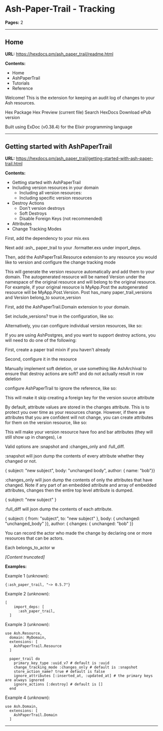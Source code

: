 # Ash-Paper-Trail - Tracking

**Pages:** 2

---

## Home

**URL:** https://hexdocs.pm/ash_paper_trail/readme.html

**Contents:**
- Home
- AshPaperTrail
- Tutorials
- Reference

Welcome! This is the extension for keeping an audit log of changes to your Ash resources.

Hex Package Hex Preview (current file) Search HexDocs Download ePub version

Built using ExDoc (v0.38.4) for the Elixir programming language

---

## Getting started with AshPaperTrail

**URL:** https://hexdocs.pm/ash_paper_trail/getting-started-with-ash-paper-trail.html

**Contents:**
- Getting started with AshPaperTrail
- Including version resources in your domain
  - Including all version resources:
  - Including specific version resources
- Destroy Actions
  - Don't version destroys
  - Soft Destroys
  - Disable Foreign Keys (not recommended)
- Attributes
- Change Tracking Modes

First, add the dependency to your mix.exs

Next add :ash_ paper_trail to your .formatter.exs under import_deps.

Then, add the AshPaperTrail.Resource extension to any resource you would like to version and configure the change tracking mode

This will generate the version resource automatically and add them to your domain. The autogenerated resource will be named Version under the namespace of the original resource and will belong to the original resource. For example, if your original resource is MyApp.Post the autogenerated resource will be MyApp.Post.Version. Post has_many paper_trail_versions and Version belong_to source_version

First, add the AshPaperTrail.Domain extension to your domain.

Set include_versions? true in the configuration, like so:

Alternatively, you can configure individual version resources, like so:

If you are using AshPostgres, and you want to support destroy actions, you will need to do one of the following:

First, create a paper trail mixin if you haven't already

Second, configure it in the resource

Manually implement soft deletion, or use something like AshArchival to ensure that destroy actions are soft? and do not actually result in row deletion

configure AshPaperTrail to ignore the reference, like so:

This will make it skip creating a foreign key for the version source attribute

By default, attribute values are stored in the changes attribute. This is to protect you over time as your resources change. However, if there are attributes that you are confident will not change, you can create attributes for them on the version resource, like so:

This will make your version resource have foo and bar attributes (they will still show up in changes), i.e

Valid options are :snapshot and :changes_only and :full_diff.

:snapshot will json dump the contents of every attribute whether they changed or not.

{ subject: "new subject", body: "unchanged body", author: { name: "bob"}}

:changes_only will json dump the contents of only the attributes that have changed. Note if any part of an embedded attribute and array of embedded attributes, changes then the entire top level attribute is dumped.

{ subject: "new subject" }

:full_diff will json dump the contents of each attribute.

{ subject: { from: "subject", to: "new subject" }, body: { unchanged: "unchanged_body" }}, author: { changes: { unchanged: "bob" }}

You can record the actor who made the change by declaring one or more resources that can be actors.

Each belongs_to_actor w

*[Content truncated]*

**Examples:**

Example 1 (unknown):
```unknown
{:ash_paper_trail, "~> 0.5.7"}
```

Example 2 (unknown):
```unknown
[
    import_deps: [
      :ash_paper_trail,
  ]
```

Example 3 (unknown):
```unknown
use Ash.Resource,
  domain: MyDomain,
  extensions: [
    AshPaperTrail.Resource
  ]

  paper_trail do
    primary_key_type :uuid_v7 # default is :uuid
    change_tracking_mode :changes_only # default is :snapshot
    store_action_name? true # default is false
    ignore_attributes [:inserted_at, :updated_at] # the primary keys are always ignored
    ignore_actions [:destroy] # default is []
  end
```

Example 4 (unknown):
```unknown
use Ash.Domain,
  extensions: [
    AshPaperTrail.Domain
  ]
```

---
